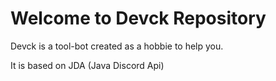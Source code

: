 # Welcome to Devck Repository

Devck is a tool-bot created as a hobbie to help you.

It is based on JDA (Java Discord Api)
